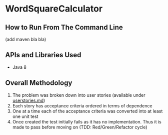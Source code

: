 # WordSquareCalculator

## How to Run From The Command Line

(add maven bla bla)

## APIs and Libraries Used
 - Java 8


## Overall Methodology
1. The problem was broken down into user stories (available under [userstories.md](userstories.md))
2. Each story has acceptance criteria ordered in terms of dependence
3. One at a time each of the acceptance criteria was converted into at least one unit test
4. Once created the test initially fails as it has no implementation. Thus it is made to pass before moving on (TDD: Red/Green/Refactor cycle)